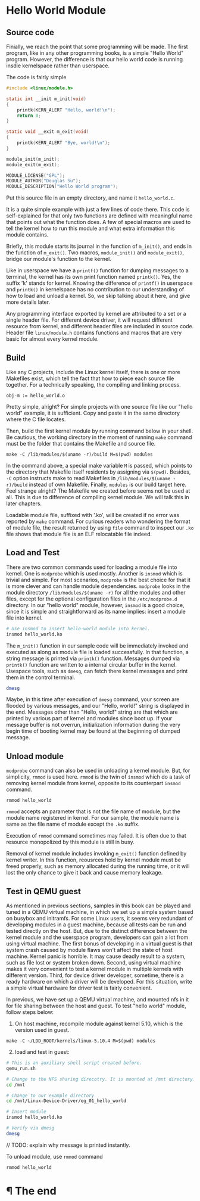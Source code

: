 # Hello World Module

## Source code

Finially, we reach the point that some programming will be made. The first
program, like in any other programming books, is a simple "Hello World" program.
However, the difference is that our hello world code is running insdie
kernelspace rather than userspace.

The code is fairly simple

```C
#include <linux/module.h>

static int __init m_init(void)
{
	printk(KERN_ALERT "Hello, world!\n");
	return 0;
}

static void __exit m_exit(void)
{
	printk(KERN_ALERT "Bye, world!\n");
}

module_init(m_init);
module_exit(m_exit);

MODULE_LICENSE("GPL");
MODULE_AUTHOR("Douglas Su");
MODULE_DESCRIPTION("Hello World program");
```

Put this source file in an empty directory, and name it `hello_world.c`.

It is a quite simple example with just a few lines of code there. This code is
self-explained for that only two functions are defined with meaningful name that
points out what the function does. A few of special macros are used to tell the
kernel how to run this module and what extra information this module contains.

Briefly, this module starts its journal in the function of `m_init()`, and ends
in the function of `m_exit()`. Two macros, `module_init()` and `module_exit()`,
bridge our module's function to the kernel.

Like in userspace we have a `printf()` function for dumping messages to a
terminal, the kernel has its own print function named `printk()`. Yes, the
suffix 'k' stands for kernel. Knowing the difference of `printf()` in userspace
and `printk()` in kernelspace has no contribution to our understanding of how 
to load and unload a kernel. So, we skip talking about it here, and give more
details later.

Any programming interface exported by kernel are attributed to a set or
a single header file. For different device driver, it will request different
resource from kernel, and different header files are included in source code.
Header file `linux/module.h` contains functions and macros that are very basic
for almost every kernel module.

## Build

Like any C projects, include the Linux kernel itself, there is one or more
Makefiles exist, which tell the fact that how to piece each source file
together. For a technically speaking, the compiling and linking process.

```
obj-m := hello_world.o
```

Pretty simple, alright? For simple projects with one source file like our
"hello world" example, it is sufficient. Copy and paste it in the same directory
where the C file locates.


Then, build the first kernel module by running command below in your shell. Be
cautious, the working directory in the moment of running `make` command must be
the folder that contains the Makefile and source file. 

```
make -C /lib/modules/$(uname -r)/build M=$(pwd) modules
```

In the command above, a special make variable `M` is passed, which points to
the directory that Makefile itself residents by assigning via `$(pwd)`. Besides,
`-C` option instructs make to read Makefiles in `/lib/modules/$(uname -r)/build`
instead of own Makefile. Finally, `modules` is our build target here. Feel
strange alright? The Makefile we created before seems not be used at all. This
is due to difference of compiling kernel module. We will talk this in later
chapters.

Loadable module file, suffixed with '.ko', will be created if no error was
reported by `make` command. For curious readers who wondering the format of
module file, the result returned by using `file` command to inspect our `.ko`
file shows that module file is an ELF relocatable file indeed.

## Load and Test

There are two common commands used for loading a module file into kernel. One
is `modprobe` which is used mostly. Another is `insmod` which is trivial and
simple. For most scenarios, `modprobe` is the best choice for that it is more
clever and can handle module dependencies. `modprobe` looks in the module
directory `/lib/modules/$(uname -r)` for all the modules and other files, except
for the optional configuration files in the `/etc/modprobe.d` directory. In our
"hello world" module, however, `insmod` is a good choice, since it is simple and
straightforward as its name implies: insert a module file into kernel.

```bash
# Use insmod to insert hello-world module into kernel.
insmod hello_world.ko
```

The `m_init()` function in our sample code will be immediately invoked and
executed as along as module file is loaded successfully. In that function,
a string message is printed via `printk()` function. Messages dumped via
`printk()` function are written to a internal circular buffer in the kernel.
Usespace tools, such as `dmesg`, can fetch there kernel messages and print
them in the control terminal.

```bash
dmesg
```

Maybe, in this time after execution of `dmesg` command, your screen are flooded
by various messages, and our "Hello, world!" string is displayed in the end.
Messages other than "Hello, world!" string are that which are printed by various
part of kernel and modules since boot up. If your message buffer is not overrun,
initialization information during the very begin time of booting kernel may be
found at the beginning of dumped message.

## Unload module

`modprobe` command can also be used in unloading a kernel module. But, for
simplicity, `rmmod` is used here. `rmmod` is the twin of `insmod` which do a
task of removing kernel module from kernel, opposite to its counterpart `insmod`
command.

```
rmmod hello_world
```

`rmmod` accepts an parameter that is not the file name of module, but the module
name registered in kernel. For our sample, the module name is same as the file
name of module except the `.ko` suffix.

Execution of `rmmod` command sometimes may failed. It is often due to that
resource monopolized by this module is still in busy.

Removal of kernel module includes invoking `m_exit()` function defined by
kernel writer. In this function, reousrces hold by kernel module must be freed
properly, such as memory allocated during the running time, or it will lost
the only chance to give it back and cause memory leakage.


## Test in QEMU guest

As mentioned in previous sections, samples in this book can be played and tuned
in a QEMU virtual machine, in which we set up a simple system based on busybox
and initramfs. For some Linux users, it seems very redundant of developing
modules in a guest machine, because all tests can be run and tested directly on
the host. But, due to the distinct difference between the kernel module and the
userspace program, developers can gain a lot from using virtual machine. The
first bonus of developing in a virtual guest is that system crash caused by
module flaws won't affect the state of host machine. Kernel panic is horrible.
It may cause deadly result to a system, such as file lost or system broken down.
Second, using virtual machine makes it very convenient to test a kernel module
in multiple kernels with different version. Third, for device driver developer,
sometime, there is a ready hardware on which a driver will be developed. For
this situation, write a simple virtual hardware for driver test is fairly
convenient.

In previous, we have set up a QEMU virtual machine, and mounted nfs in it for
file sharing between the host and guest. To test "hello world" module, follow
steps below:

1. On host machine, recompile module against kernel 5.10, which is the version
used in guest.

```
make -C ~/LDD_ROOT/kernels/linux-5.10.4 M=$(pwd) modules
```

2. load and test in guest:

```bash
# This is an auxiliary shell script created before.
qemu_run.sh

# Change to the NFS sharing direcotry. It is mounted at /mnt directory.
cd /mnt

# Change to our example directory
cd /mnt/Linux-Device-Driver/eg_01_hello_world

# Insert module
insmod hello_world.ko

# Verify via dmesg
dmesg
```

// TODO: explain why message is printed instantly.

To unload module, use `rmmod` command

```
rmmod hello_world
```

# ¶ The end


